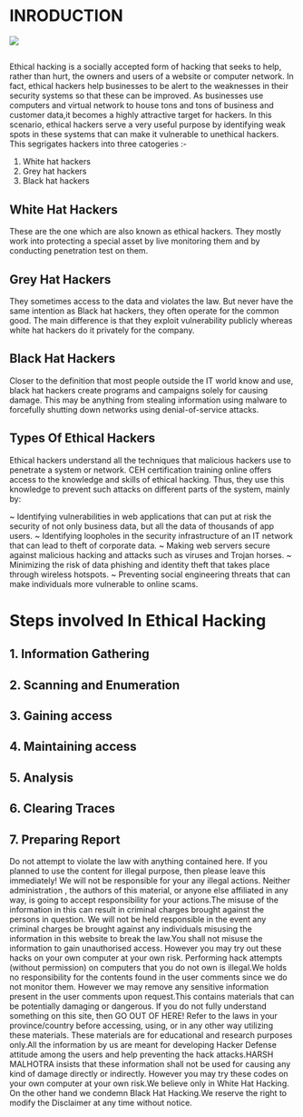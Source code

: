 

# INRODUCTION

![](https://img.freepik.com/free-photo/hacker-black-hoodie-holding-laptop-with-virtual-display-server-data-chart-bar-binary-code-world-map_9083-3031.jpg?size=626&ext=jpg)
##
Ethical hacking is a socially accepted form of hacking that seeks to help, rather than hurt, the owners and users of a website or computer network. 
In fact, ethical hackers help businesses to be alert to the weaknesses in their security systems so that these can be improved.
As businesses use computers and virtual network to house tons and tons of business and customer data,it becomes a highly attractive target for hackers.
In this scenario, ethical hackers serve a very useful purpose by identifying weak spots in these systems that can make it vulnerable to unethical hackers.
This segrigates hackers into three catogeries :-
1. White hat hackers 
2. Grey hat hackers
3. Black hat hackers

## White Hat Hackers
These are the one which are also known as ethical hackers. They mostly work into protecting a special asset by live monitoring them and by conducting 
penetration test on them. 

## Grey Hat Hackers
They sometimes access to the data and violates the law. But never have the same intention as Black hat hackers, they often operate for the common good. 
The main difference is that they exploit vulnerability publicly whereas white hat hackers do it privately for the company. 

## Black Hat Hackers
Closer to the definition that most people outside the IT world know and use, black hat hackers create programs and campaigns solely for causing damage. 
This may be anything from stealing information using malware to forcefully shutting down networks using denial-of-service attacks.

## Types Of Ethical Hackers

Ethical hackers understand all the techniques that malicious hackers use to penetrate a system or network. CEH certification training online offers access
to the knowledge and skills of ethical hacking. Thus, they use this knowledge to prevent such attacks on different parts of the system, mainly by:

 ~ Identifying vulnerabilities in web applications that can put at risk the security of not only business data, but all the data of thousands of app users.
 ~ Identifying loopholes in the security infrastructure of an IT network that can lead to theft of corporate data.
 ~ Making web servers secure against malicious hacking and attacks such as viruses and Trojan horses.
 ~ Minimizing the risk of data phishing and identity theft that takes place through wireless hotspots.
 ~ Preventing social engineering threats that can make individuals more vulnerable to online scams.

# Steps involved In Ethical Hacking

## 1. Information Gathering
## 2. Scanning and Enumeration 
## 3. Gaining access
## 4. Maintaining access
## 5. Analysis 
## 6. Clearing Traces
## 7. Preparing Report 

Do not attempt to violate the law with anything contained here. If you planned to use the content for illegal purpose, then please leave this immediately! We will not be responsible for your any illegal actions. Neither administration , the authors of this material, or anyone else affiliated in any way, is going to accept responsibility for your actions.The misuse of the information in this can result in criminal charges brought against the persons in question. We will not be held responsible in the event any criminal charges be brought against any individuals misusing the information in this website to break the law.You shall not misuse the information to gain unauthorised access. However you may try out these hacks on your own computer at your own risk. Performing hack attempts (without permission) on computers that you do not own is illegal.We holds no responsibility for the contents found in the user comments since we do not monitor them. However we may remove any sensitive information present in the user comments upon request.This contains materials that can be potentially damaging or dangerous. If you do not fully understand something on this site, then GO OUT OF HERE! Refer to the laws in your province/country before accessing, using, or in any other way utilizing these materials. These materials are for educational and research purposes only.All the information by us are meant for developing Hacker Defense attitude among the users and help preventing the hack attacks.HARSH MALHOTRA insists that these information shall not be used for causing any kind of damage directly or indirectly. However you may try these codes on your own computer at your own risk.We believe only in White Hat Hacking. On the other hand we condemn Black Hat Hacking.We reserve the right to modify the Disclaimer at any time without notice.



